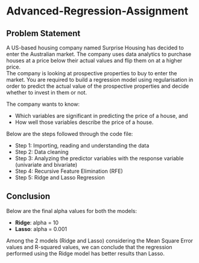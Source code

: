 # Advanced-Regression-Assignment

## Problem Statement

A US-based housing company named Surprise Housing has decided to enter the Australian market. The company uses data analytics to purchase houses at a price below their actual values and flip them on at a higher price. <br/>
The company is looking at prospective properties to buy to enter the market. You are required to build a regression model using regularisation in order to predict the actual value of the prospective properties and decide whether to invest in them or not.


The company wants to know:

* Which variables are significant in predicting the price of a house, and
* How well those variables describe the price of a house.

Below are the steps followed through the code file:
    
* Step 1: Importing, reading and understanding the data
* Step 2: Data cleaning 
* Step 3: Analyzing the predictor variables with the response variable (univariate and bivariate)
* Step 4: Recursive Feature Elimination (RFE)
* Step 5: Ridge and Lasso Regression


## Conclusion

Below are the final alpha values for both the models:

* **Ridge**: alpha = 10
* **Lasso**: alpha = 0.001

Among the 2 models (Ridge and Lasso) considering the Mean Square Error values and R-squared values, we can conclude that the regression performed using the Ridge model has better results than Lasso.
